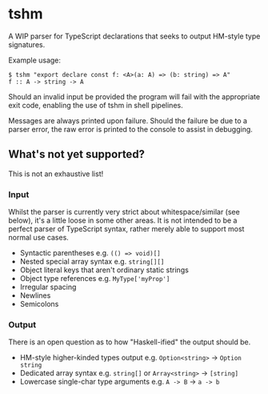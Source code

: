 # tshm

A WIP parser for TypeScript declarations that seeks to output HM-style type signatures.

Example usage:

```
$ tshm "export declare const f: <A>(a: A) => (b: string) => A"
f :: A -> string -> A
```

Should an invalid input be provided the program will fail with the appropriate exit code, enabling the use of tshm in shell pipelines.

Messages are always printed upon failure. Should the failure be due to a parser error, the raw error is printed to the console to assist in debugging.

## What's not yet supported?

This is not an exhaustive list!

### Input

Whilst the parser is currently very strict about whitespace/similar (see below), it's a little loose in some other areas. It is not intended to be a perfect parser of TypeScript syntax, rather merely able to support most normal use cases.

- Syntactic parentheses e.g. `(() => void)[]`
- Nested special array syntax e.g. `string[][]`
- Object literal keys that aren't ordinary static strings
- Object type references e.g. `MyType['myProp']`
- Irregular spacing
- Newlines
- Semicolons

### Output

There is an open question as to how "Haskell-ified" the output should be.

- HM-style higher-kinded types output e.g. `Option<string>` -> `Option string`
- Dedicated array syntax e.g. `string[]` or `Array<string>` -> `[string]`
- Lowercase single-char type arguments e.g. `A -> B` -> `a -> b`

